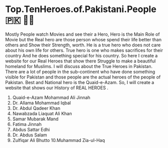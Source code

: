 # Top.TenHeroes.of.Pakistani.People 🇵🇰 🤍💚
Mostly People watch Movies and see their a Hero, Hero is the Main Role of Movie but the Real hero are those person whose spend their life better than others and Show their Strength, worth. He is a true hero who does not care about his own life for others. True hero is one who makes sacrifices for their country And he does something special for his country. So here I create a website for our Real Heroes that show there Struggle to make a beautiful homeland for Muslims. I will discuss about the True Heroes in Pakistan. There are a lot of people in the sub-continent who have done something visible for Pakistan and those people are the actual heroes of the people of Pakistan.  Best and National hero is the Quaid-e-Azam. So, I will create a website that shows our History of REAL HEROES .

1. Quaid-e-Azam Mohammad Ali Jinnah 
2. Dr. Allama Mohammad Iqbal
3. Dr. Abdul Qadeer Khan
4. Nawabzada Liaquat Ali Khan
5. Samar Mubarak Mand 
6. Fatima Jinnah
7. Abdus Sattar Edhi
8. Dr. Abdus Salam 
9. Zulfiqar Ali Bhutto
10.Muhammad Zia-ul-Haq
